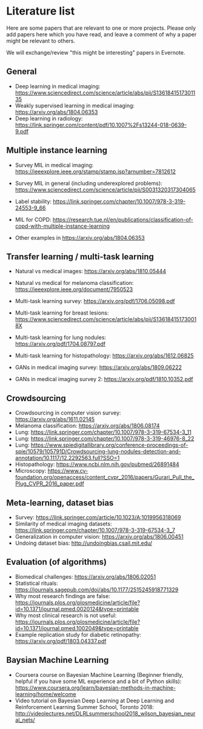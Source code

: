 # Literature list

Here are some papers that are relevant to one or more projects. Please only add papers here which you have read, and leave a comment of why a paper might be relevant to others. 

We will exchange/review "this might be interesting" papers in Evernote.




## General

* Deep learning in medical imaging: https://www.sciencedirect.com/science/article/abs/pii/S1361841517301135
* Weakly supervised learning in medical imaging: https://arxiv.org/abs/1804.06353
* Deep learning in radiology: https://link.springer.com/content/pdf/10.1007%2Fs13244-018-0639-9.pdf

## Multiple instance learning

* Survey MIL in medical imaging: https://ieeexplore.ieee.org/stamp/stamp.jsp?arnumber=7812612
* Survey MIL in general (including underexplored problems): https://www.sciencedirect.com/science/article/pii/S0031320317304065
* Label stability: https://link.springer.com/chapter/10.1007/978-3-319-24553-9_66

* MIL for COPD: https://research.tue.nl/en/publications/classification-of-copd-with-multiple-instance-learning
* Other examples in https://arxiv.org/abs/1804.06353


## Transfer learning / multi-task learning

* Natural vs medical images: https://arxiv.org/abs/1810.05444
* Natural vs medical for melanoma classification: https://ieeexplore.ieee.org/document/7950523 

* Multi-task learning survey: https://arxiv.org/pdf/1706.05098.pdf
* Multi-task learning for breast lesions: https://www.sciencedirect.com/science/article/abs/pii/S136184151730018X
* Multi-task learning for lung nodules: https://arxiv.org/pdf/1704.08797.pdf 
* Multi-task learning for histopathology: https://arxiv.org/abs/1612.06825

* GANs in medical imaging survey: https://arxiv.org/abs/1809.06222
* GANs in medical imaging survey 2: https://arxiv.org/pdf/1810.10352.pdf

## Crowdsourcing

* Crowdsourcing in computer vision survey: https://arxiv.org/abs/1611.02145
* Melanoma classification: https://arxiv.org/abs/1806.08174
* Lung: https://link.springer.com/chapter/10.1007/978-3-319-67534-3_11
* Lung: https://link.springer.com/chapter/10.1007/978-3-319-46976-8_22
* Lung: https://www.spiedigitallibrary.org/conference-proceedings-of-spie/10579/105791D/Crowdsourcing-lung-nodules-detection-and-annotation/10.1117/12.2292563.full?SSO=1
* Histopathology: https://www.ncbi.nlm.nih.gov/pubmed/26891484
* Microscopy: https://www.cv-foundation.org/openaccess/content_cvpr_2016/papers/Gurari_Pull_the_Plug_CVPR_2016_paper.pdf 

## Meta-learning, dataset bias

* Survey: https://link.springer.com/article/10.1023/A:1019956318069
* Similarity of medical imaging datasets: https://link.springer.com/chapter/10.1007/978-3-319-67534-3_7
* Generalization in computer vision: https://arxiv.org/abs/1806.00451
* Undoing dataset bias: http://undoingbias.csail.mit.edu/


## Evaluation (of algorithms)

* Biomedical challenges: https://arxiv.org/abs/1806.02051
* Statistical rituals: https://journals.sagepub.com/doi/abs/10.1177/2515245918771329 
* Why most research findings are false: https://journals.plos.org/plosmedicine/article/file?id=10.1371/journal.pmed.0020124&type=printable
* Why most clinical research is not useful: https://journals.plos.org/plosmedicine/article/file?id=10.1371/journal.pmed.1002049&type=printable
* Example replication study for diabetic retinopathy: https://arxiv.org/pdf/1803.04337.pdf

## Baysian Machine Learning
* Coursera course on Bayesian Machine Learning (Beginner friendly, helpful if you have some ML experience and a bit of Python skills): https://www.coursera.org/learn/bayesian-methods-in-machine-learning/home/welcome
* Video tutorial on Bayesian Deep Learning at Deep Learning and Reinforcement Learning Summer School, Toronto 2018: http://videolectures.net/DLRLsummerschool2018_wilson_bayesian_neural_nets/

